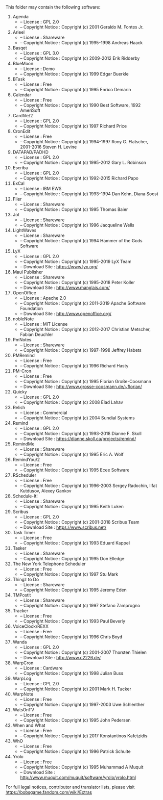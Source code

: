 ﻿This folder may contain the following software:

1. Agenda
   - – License : GPL 2.0
   - – Copyright Notice : Copyright (c) 2001 Geraldo M. Fontes Jr.
2. Arieel
   - – License : Shareware
   - – Copyright Notice : Copyright (c) 1995-1998 Andreas Haack
3. Basqet
   - – License : GPL 3.0
   - – Copyright Notice : Copyright (c) 2009-2012 Erik Ridderby
4. BlueMoon
   - – License : Demo
   - – Copyright Notice : Copyright (c) 1999 Edgar Buerkle
5. BTask
   - – License : Free
   - – Copyright Notice : Copyright (c) 1995 Enrico Demarin
6. Calendar
   - – License : Free
   - – Copyright Notice : Copyright (c) 1990 Best Software, 1992 AmeriSoft
7. Cardfile/2
   - – License : GPL 2.0
   - – Copyright Notice : Copyright (c) 1997 Richard Price
8. CronEdit
   - – License : Free
   - – Copyright Notice : Copyright (c) 1994-1997 Rony G. Flatscher, 2001-2016 Steven H. Levine
9. DATAPAD/PADHD
   - – License : GPL 2.0
   - – Copyright Notice : Copyright (c) 1995-2012 Gary L. Robinson
10. Escriba
    - – License : GPL 2.0
    - – Copyright Notice : Copyright (c) 1992-2015 Richard Papo
11. ExCal
    - – License : IBM EWS
    - – Copyright Notice : Copyright (c) 1993-1994 Dan Kehn, Diana Soost
12. Filer
    - – License : Shareware
    - – Copyright Notice : Copyright (c) 1995 Thomas Baier
13. Jot
    - – License : Shareware
    - – Copyright Notice : Copyright (c) 1996 Jacqueline Wells
14. LightWaves
    - – License : Shareware
    - – Copyright Notice : Copyright (c) 1994 Hammer of the Gods Software
15. LyX
    - – License : GPL 2.0
    - – Copyright Notice : Copyright (c) 1995-2019 LyX Team
    - – Download Site : https://www.lyx.org/
16. Maul Publisher
    - – License : Shareware
    - – Copyright Notice : Copyright (c) 1995-2018 Peter Koller
    - – Download Site : http://www.manglais.com/
17. OpenOffice
    - – License : Apache 2.0
    - – Copyright Notice : Copyright (c) 2011-2019 Apache Software Foundation
    - – Download Site : http://www.openoffice.org/
18. nobleNote
    - – License : MIT License
    - – Copyright Notice : Copyright (c) 2012-2017 Christian Metscher, Fabian Deuchler
19. PmNotes
    - – License : Shareware
    - – Copyright Notice : Copyright (c) 1997-1998 Jeffrey Habets
20. PMRemind
    - – License : Free
    - – Copyright Notice : Copyright (c) 1996 Richard Hasty
21. PM-Cron
    - – License : Free
    - – Copyright Notice : Copyright (c) 1995 Florian Große-Coosmann
    - – Download Site : http://www.grosse-coosmann.de/~florian/
22. Quicky
    - – License : GPL 2.0
    - – Copyright Notice : Copyright (c) 2008 Elad Lahav
23. Relish
    - – License : Commercial
    - – Copyright Notice : Copyright (c) 2004 Sundial Systems
24. Remind
    - – License : GPL 2.0
    - – Copyright Notice : Copyright (c) 1993-2018 Dianne F. Skoll
    - – Download Site : https://dianne.skoll.ca/projects/remind/
25. RemindMe
    - – License : Shareware
    - – Copyright Notice : Copyright (c) 1995 Eric A. Wolf
26. RemindYou/2
    - – License : Free
    - – Copyright Notice : Copyright (c) 1995 Ecee Software
27. RScheduler
    - – License : Free
    - – Copyright Notice : Copyright (c) 1996-2003 Sergey Radochin, Ilfat Kutdusov, Alexey Gankov
28. Schedule-It!
    - – License : Shareware
    - – Copyright Notice : Copyright (c) 1995 Keith Luken
29. Scribus
    - – License : GPL 2.0
    - – Copyright Notice : Copyright (c) 2001-2018 Scribus Team
    - – Download Site : https://www.scribus.net/
30. Task Timer
    - – License : Free
    - – Copyright Notice : Copyright (c) 1993 Eduard Kappel
31. Tasker
    - – License : Shareware
    - – Copyright Notice : Copyright (c) 1995 Don Elledge
32. The New York Telephone Scheduler
    - – License : Free
    - – Copyright Notice : Copyright (c) 1997 Stu Mark
33. Thingz to Do
    - – License : Shareware
    - – Copyright Notice : Copyright (c) 1995 Jeremy Eden
34. TMPostit
    - – License : Shareware
    - – Copyright Notice : Copyright (c) 1997 Stefano Zamprogno
35. Tracker
    - – License : Free
    - – Copyright Notice : Copyright (c) 1993 Paul Beverly
36. VoiceClock/REXX
    - – License : Free
    - – Copyright Notice : Copyright (c) 1996 Chris Boyd
37. Wanda
    - – License : GPL 2.0
    - – Copyright Notice : Copyright (c) 2001-2007 Thorsten Thielen
    - – Download Site : http://www.c2226.de/
38. WarpCron
    - – License : Cardware
    - – Copyright Notice : Copyright (c) 1998 Julian Buss
39. WarpLog
    - – License : GPL 2.0
    - – Copyright Notice : Copyright (c) 2001 Mark H. Tucker
40. WarpNote
    - – License : Free
    - – Copyright Notice : Copyright (c) 1997-2003 Uwe Schlenther
41. WatsOnTV
    - – License : Free
    - – Copyright Notice : Copyright (c) 1995 John Pedersen
42. When and What
    - – License : Free
    - – Copyright Notice : Copyright (c) 2017 Konstantinos Kafetzidis
43. WhO
    - – License : Free
    - – Copyright Notice : Copyright (c) 1996 Patrick Schulte
44. Yrolo
    - – License : Free
    - – Copyright Notice : Copyright (c) 1995 Muhammad A Muquit
    - – Download Site : http://www.muquit.com/muquit/software/yrolo/yrolo.html

For full legal notices, contributor and translator lists, please visit https://bobsgame.fandom.com/wiki/Extras
